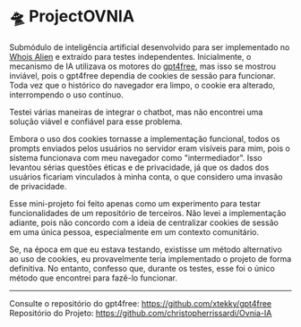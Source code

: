 

# 🛸 ProjectOVNIA

Submódulo de inteligência artificial desenvolvido para ser implementado no [Whois Alien](https://github.com/christopherrissardi/Whois-Alien-Bot) e extraído para testes independentes. Inicialmente, o mecanismo de IA utilizava os motores do [gpt4free](https://github.com/xtekky/gpt4free), mas isso se mostrou inviável, pois o gpt4free dependia de cookies de sessão para funcionar. Toda vez que o histórico do navegador era limpo, o cookie era alterado, interrompendo o uso contínuo.

Testei várias maneiras de integrar o chatbot, mas não encontrei uma solução viável e confiável para esse problema.

Embora o uso dos cookies tornasse a implementação funcional, todos os prompts enviados pelos usuários no servidor eram visíveis para mim, pois o sistema funcionava com meu navegador como "intermediador". Isso levantou sérias questões éticas e de privacidade, já que os dados dos usuários ficariam vinculados à minha conta, o que considero uma invasão de privacidade.

Esse mini-projeto foi feito apenas como um experimento para testar funcionalidades de um repositório de terceiros. Não levei a implementação adiante, pois não concordo com a ideia de centralizar cookies de sessão em uma única pessoa, especialmente em um contexto comunitário.

Se, na época em que eu estava testando, existisse um método alternativo ao uso de cookies, eu provavelmente teria implementado o projeto de forma definitiva. No entanto, confesso que, durante os testes, esse foi o único método que encontrei para fazê-lo funcionar.

---

Consulte o repositório do gpt4free: https://github.com/xtekky/gpt4free
Repositório do Projeto: https://github.com/christopherrissardi/Ovnia-IA